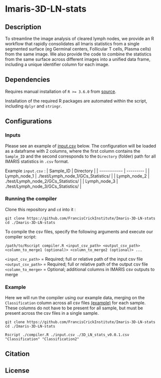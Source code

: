 # Imaris-3D-LN-stats

## Description

To streamline the image analysis of cleared lymph nodes, we provide an R workflow that rapidly consolidates all Imaris statistics from a single segmented surface (eg Germinal centers, Follicular T cells, Plasma cells) from the same image. We also provide the code to combine the statistics from the same surface across different images into a unified data frame, including a unique identifier column for each image.

## Dependencies  

Requires manual installation of `R >= 3.6.0` from [source](https://cran.r-project.org/).  
  
Installation of the required R packages are automated within the script, including `dplyr` and `stringr`.

## Configurations  
  
### Inputs  

Please see an example of [input.csv](input.csv) below. The configuration will be loaded as a dataframe with 2 columns, where the first column contains the `Sample_ID` and the second corresponds to the `Directory` (folder) path for all IMARIS statistics in `.csv` format.  
  
Example `input.csv` :
| Sample_ID    | Directory |
| ------------ | --------- |
| Lymph_node_1 | ./test/Lymph_node_1/GCs_Statistics/ |
| Lymph_node_2 | ./test/Lymph_node_2/GCs_Statistics/ |
| Lymph_node_3 | ./test/Lymph_node_3/GCs_Statistics/ |

### Running the compiler

Clone this repository and `cd` into it :
```
git clone https://github.com/FrancisCrickInstitute/Imaris-3D-LN-stats
cd ./Imaris-3D-LN-stats
```

To compile the csv files, specify the following arguments and execute our compiler script:

```
/path/to/Rscript compiler.R <input_csv_path> <output_csv_path> <column_to_merge1 (optional)> <column_to_merge2 (optional)> ...
```

`<input_csv_path>` = Required; full or relative path of the input csv file  
`<output_csv_path>` = Required; full or relative path of the output csv file  
`<column_to_merge>` = Optional; additional columns in IMARIS csv outputs to merge

### Example
Here we will run the compiler using our example data, merging on the `Classification` column across all csv files [(example)](test/Lymph_node_1/GCs_Statistics/GCs_Intensity_Mean_Ch=1_Img=1.csv) for each sample. These columns do not have to be present for all sample, but must be present across the csv files in a single sample.

```
git clone https://github.com/FrancisCrickInstitute/Imaris-3D-LN-stats
cd ./Imaris-3D-LN-stats

Rscript ./compiler.R ./input.csv ./3D_LN_stats_v0.0.1.csv "Classification" "Classification2"
```

## Citation



## License
